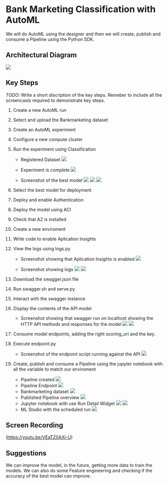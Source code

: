 
# Bank Marketing Classification with AutoML

We will do AutoML using the designer and then we will create, publish and consume a Pipeline using the Python SDK.


## Architectural Diagram

![](https://github.com/zaza107-1/project2-copy/blob/main/Project_2.drawio)

## Key Steps
*TODO*: Write a short discription of the key steps. Remeber to include all the screencasts required to demonstrate key steps. 

1. Create a new AutoML run
2. Select and upload the Bankmarketing dataset
3. Create an AutoML experiment
4. Configure a new compute cluster
5. Run the experiment using Classification

    - Registered Dataset
    ![](https://github.com/zaza107-1/project2-copy/blob/main/Screenshots/Dataset_%20registered.jpg)

    - Experiment is complete
    ![](https://github.com/zaza107-1/project2-copy/blob/main/Screenshots/experiment_completed.jpg)

    - Screenshot of the best model
    ![](https://github.com/zaza107-1/project2-copy/blob/main/Screenshots/Auto_ML_Best_Model.jpg)
    ![](https://github.com/zaza107-1/project2-copy/blob/main/Screenshots/Auto_ML_Best_Model1.jpg)
    ![](https://github.com/zaza107-1/project2-copy/blob/main/Screenshots/Auto_ML_Best_Model2.jpg)

6. Select the best model for deployment
7. Deploy and enable Authentication
8. Deploy the model using ACI

9. Check that AZ is installed
10. Create a new enviroment
11. Write code to enable Aplication Insights
12. View the logs using logs.py

    - Screenshot showing that Aplication Insights is enabled
    ![](https://github.com/zaza107-1/project2-copy/blob/main/Screenshots/insights_enabled.jpg)

    - Screenshot showing logs
    ![](https://github.com/zaza107-1/project2-copy/blob/main/Screenshots/showing_logs.jpg)
    ![](https://github.com/zaza107-1/project2-copy/blob/main/Screenshots/showing_logs1.jpg)

13. Download the swagger.json file
14. Run swagger.sh and serve.py
15. Interact with the swagger instance
16. Display the contents of the API model

    - Screenshot showing that swagger run on localhost showing the HTTP API methods and responses for the model
    ![](https://github.com/zaza107-1/project2-copy/blob/main/Screenshots/swagger_documentation.jpg)
    ![](https://github.com/zaza107-1/project2-copy/blob/main/Screenshots/swagger_documentation1.jpg)


17. Consume model endpoints, adding the right scoring_uri and the key.
18. Execute endpoint.py

    - Screenshot of the endpoint script running against the API
    ![](https://github.com/zaza107-1/project2-copy/blob/main/Screenshots/endpoint_screenshot.jpg)


19. Create, publish and consume a Pipeline using the jupyter notebook with all the variable to match our enviroment

    - Pipeline created
    ![](https://github.com/zaza107-1/project2-copy/blob/main/Screenshots/pipeline_created.jpg)
    - Pipeline Endpoint
    ![](https://github.com/zaza107-1/project2-copy/blob/main/Screenshots/pipeline_endpoint.jpg)
    - Bankmarketing dataset
    ![](https://github.com/zaza107-1/project2-copy/blob/main/Screenshots/dataset_auto_ML_bank_marketing.jpg)
    - Published Pipeline overview
    ![](https://github.com/zaza107-1/project2-copy/blob/main/Screenshots/published_pipeline_overview.jpg)
    - Jupyter notebook with use Run Detail Widget
    ![](https://github.com/zaza107-1/project2-copy/blob/main/Screenshots/run_details_widget.jpg)
    ![](https://github.com/zaza107-1/project2-copy/blob/main/Screenshots/run_details_widget2.jpg)
    - ML Studio with the scheduled run 
    ![](https://github.com/zaza107-1/project2-copy/blob/main/Screenshots/scheduled_run.jpg)

## Screen Recording

(https://youtu.be/VEaTZ0AXj-U)

## Suggestions
We can improve the model, in the future, getting more data to train the models.
We can also do some Feature engineering and checking if the accuracy of the best model can improve.



